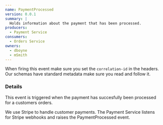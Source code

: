 ```yaml
---
name: PaymentProcessed
version: 0.0.1
summary: |
  Holds information about the payment that has been processed.
producers:
  - Payment Service
consumers:
  - Orders Service
owners:
  - dboyne
  - mSmith
---
```


<Admonition>When firing this event make sure you set the `correlation-id` in the headers. Our schemas have standard metadata make sure you read and follow it.</Admonition>

### Details

This event is triggered when the payment has succesfully been processed for a customers orders.

We use Stripe to handle customer payments. The Payment Service listens for Stripe webhooks and raises the PaymentProcessed event.

<NodeGraph title="Consumer / Producer Diagram" />

<Schema />
